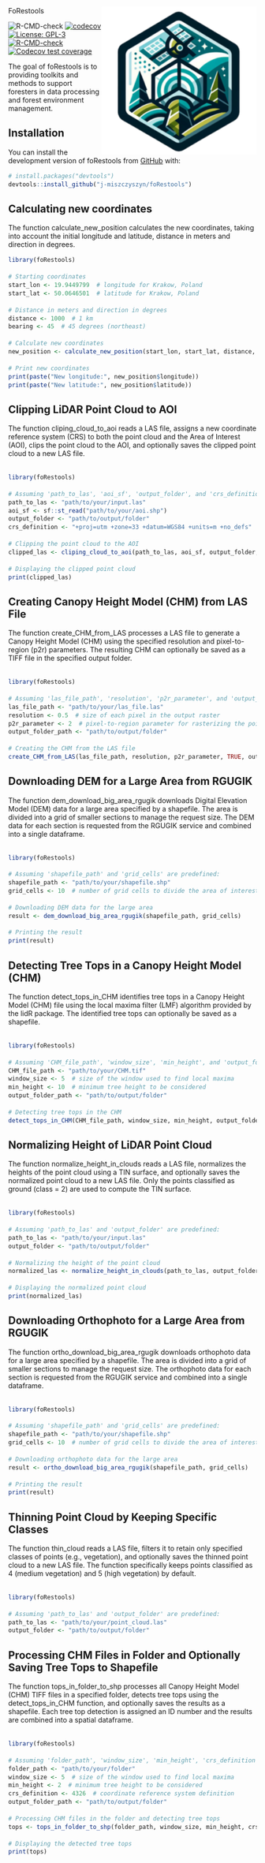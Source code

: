 
<!-- README.md is generated from README.Rmd. Please edit that file -->

<img src="man/figures/logo.png" align="right" height="300" alt="" />
FoRestools

<!-- badges: start -->

![R-CMD-check](https://github.com/j-miszczyszyn/foRestools/actions/workflows/R-CMD-check.yaml/badge.svg)
[![codecov](https://codecov.io/gh/j-miszczyszyn/foRestools/branch/main/graph/badge.svg)](https://codecov.io/gh/j-miszczyszyn/foRestools)
[![License:
GPL-3](https://img.shields.io/badge/License-GPL--3-blue.svg)](https://opensource.org/licenses/GPL-3.0)
[![R-CMD-check](https://github.com/j-miszczyszyn/foRestools/actions/workflows/R-CMD-check.yaml/badge.svg)](https://github.com/j-miszczyszyn/foRestools/actions/workflows/R-CMD-check.yaml)
[![Codecov test
coverage](https://codecov.io/gh/j-miszczyszyn/foRestools/graph/badge.svg)](https://app.codecov.io/gh/j-miszczyszyn/foRestools)
<!-- badges: end -->

The goal of foRestools is to providing toolkits and methods to support
foresters in data processing and forest environment management.

## Installation

You can install the development version of foRestools from
[GitHub](https://github.com/) with:

``` r
# install.packages("devtools")
devtools::install_github("j-miszczyszyn/foRestools")
```

## Calculating new coordinates

The function calculate_new_position calculates the new coordinates,
taking into account the initial longitude and latitude, distance in
meters and direction in degrees.

``` r
library(foRestools)

# Starting coordinates
start_lon <- 19.9449799  # longitude for Krakow, Poland
start_lat <- 50.0646501  # latitude for Krakow, Poland

# Distance in meters and direction in degrees
distance <- 1000  # 1 km
bearing <- 45  # 45 degrees (northeast)

# Calculate new coordinates
new_position <- calculate_new_position(start_lon, start_lat, distance, bearing)

# Print new coordinates
print(paste("New longitude:", new_position$longitude))
print(paste("New latitude:", new_position$latitude))
```

## Clipping LiDAR Point Cloud to AOI

The function cliping_cloud_to_aoi reads a LAS file, assigns a new
coordinate reference system (CRS) to both the point cloud and the Area
of Interest (AOI), clips the point cloud to the AOI, and optionally
saves the clipped point cloud to a new LAS file.

``` r

library(foRestools)

# Assuming 'path_to_las', 'aoi_sf', 'output_folder', and 'crs_definition' are predefined:
path_to_las <- "path/to/your/input.las"
aoi_sf <- sf::st_read("path/to/your/aoi.shp")
output_folder <- "path/to/output/folder"
crs_definition <- "+proj=utm +zone=33 +datum=WGS84 +units=m +no_defs"

# Clipping the point cloud to the AOI
clipped_las <- cliping_cloud_to_aoi(path_to_las, aoi_sf, output_folder, crs_definition, TRUE)

# Displaying the clipped point cloud
print(clipped_las)
```

## Creating Canopy Height Model (CHM) from LAS File

The function create_CHM_from_LAS processes a LAS file to generate a
Canopy Height Model (CHM) using the specified resolution and
pixel-to-region (p2r) parameters. The resulting CHM can optionally be
saved as a TIFF file in the specified output folder.

``` r

library(foRestools)

# Assuming 'las_file_path', 'resolution', 'p2r_parameter', and 'output_folder_path' are predefined:
las_file_path <- "path/to/your/las_file.las"
resolution <- 0.5  # size of each pixel in the output raster
p2r_parameter <- 2  # pixel-to-region parameter for rasterizing the point cloud
output_folder_path <- "path/to/output/folder"

# Creating the CHM from the LAS file
create_CHM_from_LAS(las_file_path, resolution, p2r_parameter, TRUE, output_folder_path)
```

## Downloading DEM for a Large Area from RGUGIK

The function dem_download_big_area_rgugik downloads Digital Elevation
Model (DEM) data for a large area specified by a shapefile. The area is
divided into a grid of smaller sections to manage the request size. The
DEM data for each section is requested from the RGUGIK service and
combined into a single dataframe.

``` r

library(foRestools)

# Assuming 'shapefile_path' and 'grid_cells' are predefined:
shapefile_path <- "path/to/your/shapefile.shp"
grid_cells <- 10  # number of grid cells to divide the area of interest

# Downloading DEM data for the large area
result <- dem_download_big_area_rgugik(shapefile_path, grid_cells)

# Printing the result
print(result)
```

## Detecting Tree Tops in a Canopy Height Model (CHM)

The function detect_tops_in_CHM identifies tree tops in a Canopy Height
Model (CHM) file using the local maxima filter (LMF) algorithm provided
by the lidR package. The identified tree tops can optionally be saved as
a shapefile.

``` r

library(foRestools)

# Assuming 'CHM_file_path', 'window_size', 'min_height', and 'output_folder_path' are predefined:
CHM_file_path <- "path/to/your/CHM.tif"
window_size <- 5  # size of the window used to find local maxima
min_height <- 10  # minimum tree height to be considered
output_folder_path <- "path/to/output/folder"

# Detecting tree tops in the CHM
detect_tops_in_CHM(CHM_file_path, window_size, min_height, output_folder_path, TRUE)
```

## Normalizing Height of LiDAR Point Cloud

The function normalize_height_in_clouds reads a LAS file, normalizes the
heights of the point cloud using a TIN surface, and optionally saves the
normalized point cloud to a new LAS file. Only the points classified as
ground (class = 2) are used to compute the TIN surface.

``` r

library(foRestools)

# Assuming 'path_to_las' and 'output_folder' are predefined:
path_to_las <- "path/to/your/input.las"
output_folder <- "path/to/output/folder"

# Normalizing the height of the point cloud
normalized_las <- normalize_height_in_clouds(path_to_las, output_folder, TRUE)

# Displaying the normalized point cloud
print(normalized_las)
```

## Downloading Orthophoto for a Large Area from RGUGIK

The function ortho_download_big_area_rgugik downloads orthophoto data
for a large area specified by a shapefile. The area is divided into a
grid of smaller sections to manage the request size. The orthophoto data
for each section is requested from the RGUGIK service and combined into
a single dataframe.

``` r

library(foRestools)

# Assuming 'shapefile_path' and 'grid_cells' are predefined:
shapefile_path <- "path/to/your/shapefile.shp"
grid_cells <- 10  # number of grid cells to divide the area of interest

# Downloading orthophoto data for the large area
result <- ortho_download_big_area_rgugik(shapefile_path, grid_cells)

# Printing the result
print(result)
```

## Thinning Point Cloud by Keeping Specific Classes

The function thin_cloud reads a LAS file, filters it to retain only
specified classes of points (e.g., vegetation), and optionally saves the
thinned point cloud to a new LAS file. The function specifically keeps
points classified as 4 (medium vegetation) and 5 (high vegetation) by
default.

``` r

library(foRestools)

# Assuming 'path_to_las' and 'output_folder' are predefined:
path_to_las <- "path/to/your/point_cloud.las"
output_folder <- "path/to/output/folder"
```

## Processing CHM Files in Folder and Optionally Saving Tree Tops to Shapefile

The function tops_in_folder_to_shp processes all Canopy Height Model
(CHM) TIFF files in a specified folder, detects tree tops using the
detect_tops_in_CHM function, and optionally saves the results as a
shapefile. Each tree top detection is assigned an ID number and the
results are combined into a spatial dataframe.

``` r

library(foRestools)

# Assuming 'folder_path', 'window_size', 'min_height', 'crs_definition', and 'output_folder_path' are predefined:
folder_path <- "path/to/your/folder"
window_size <- 5  # size of the window used to find local maxima
min_height <- 2  # minimum tree height to be considered
crs_definition <- 4326  # coordinate reference system definition
output_folder_path <- "path/to/output/folder"

# Processing CHM files in the folder and detecting tree tops
tops <- tops_in_folder_to_shp(folder_path, window_size, min_height, crs_definition, output_folder_path, TRUE, TRUE)

# Displaying the detected tree tops
print(tops)
```
